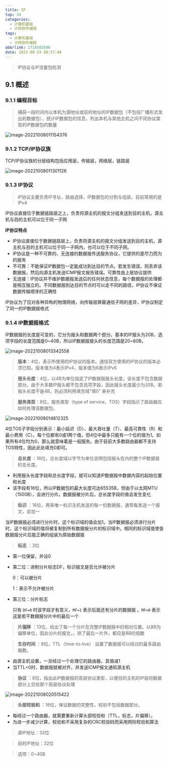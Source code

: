 ```yaml
---
title: IP
top: 34
categories:
  - 计算机基础
  - 计网软件编程
tags:
  - 计算机基础
  - 计网软件编程
abbrlink: 1718503508
date: 2022-09-24 08:57:48
---
```


> IP协议与IP流量包检测

<!--more-->

## 9.1 概述

### 9.1.1 编程目标

> 捕获一段时间内以本机为源地址或目的地址的IP数据包（不包括广播形式发出的数据包），统计IP数据包的信息，列出本机与其他主机之间不同协议类型的IP数据包的数量

![image-20221008011154376](2-计算机基础/3-计算机网络/9-IP/image-20221008011154376.png)

### 9.1.2 TCP/IP协议族

TCP/IP协议族的分层结构包括应用层，传输层，网络层，链路层

![image-20221008011301126](2-计算机基础/3-计算机网络/9-IP/image-20221008011301126.png)

### 9.1.3 IP协议

> IP协议主要负责IP寻址，路由选择，IP数据包的分割与组装，目前常用的是IPv4

IP协议直接位于数据链路层之上，负责将源主机的报文分组发送到目的主机，源主机与目的主机可以位于同一子网

**IP协议特点**

- IP协议直接位于数据链路层上，负责将源主机的报文分组发送到目的主机，源主机与目的主机可以位于同一子网内，也可以位于不同子网。
- IP协议是一种不可靠的、无连接的数据报传送服务协议，它提供的是尽力而为的服务
- 不可靠：不能保证IP数据包一定能成功到达目的节点。若发生错误，则丢弃该数据报，然后向源主机发送ICMP报文报告错误。可靠性由上层协议提供
- 无连接：IP协议并不维护数据报发送后的任何状态信息，每个数据报的处理都是相互独立的。不同数据报到达目的节点时可以走不同的路径，IP协议不保证数据传输顺序的正确性

IP协议为了应对各种异构的物理网络，向传输层屏蔽通信子网的差异，IP协议制定了同一的IP数据报格式

### 9.1.4 IP数据报格式

IP数据报的长度是可变的，它分为报头和数据两个部分。基本的IP报头为20B，选项字段的长度范围是0~40B，所以IP数据报报头的长度范围是20~60B。

![image-20221008013342558](2-计算机基础/3-计算机网络/9-IP/image-20221008013342558.png)

> **版本**：4位，表示所使用的IP协议的版本。通信双方使用的IP协议的版本必须已知。版本值为4表示IPv4，版本值为6表示IPv6

> **报头长度**：4位，以4B为单位指定了IP数据报报头长度，该长度不包含数据部分。由于大多数IP报头都不包含选项字段，因此报头长度最少为20B。若报头长度不是4B，则必须利用填充域“填0” 来补充

> **服务类型**：8位，服务类型（type of service，TOS）字段指示了路由器应如何处理该数据包。

![image-20221008014812325](image-20221008014812325.png)

4位TOS子字段分别表示：最小延迟（D）、最大吞吐量（T）、最高可靠性（R）和最小费用（C）。每个位都有0或1两个值，但4位中最多只能有一个位的值为1。如果所有4位均为0，那么就意味着是一般服务。由于目前大多数路由器都不支持TOS特性，因此此处填充0即可。

> **总长度** ：16位，总长度域以字节为单位说明包括报头在内的整个IP数据报的总长度。

- 利用报头长度字段和总长度字段，就可以知道IP数据报中数据内容的起始位置和长度
- 该字段有16位，所以IP数据包的最大长度可达65535B，但由于以太网MTU（1500B），会进行分片。数据报被分片后，总长度字段的值会发生变化

> **标识** ：16位，用来唯一标识主机发送的每一份数据报，通常每发送一个报文，会加一

当IP数据报必须进行分片时，这个标识域的值会加1。当IP数据报必须进行分片时，这个标识域的值将被复制到所有数据报分片的标识域中。相同的标识域值使各数据报分片后能正确的组装为原始数据报

> **标志** ：3位

- 第一位保留，并设0

- 第二位：进制分片标志DF，标识报文是否允许被分片

  0：可以被分片

  1：表示不允许被分片

- 第三位：分片标志 

  只有 `DF=0` 时该字段才有意义，`MF=1` 表示后面还有分片的数据报 。`MF=0` 表示这是若干数据报分片中的最后一个

> **片偏移** ：13位，给出了每一个分片在完整IP数据报中的相对位置。以8B为偏移单位，因此分片的报文，。除了最后一片外，都应是8B的倍数

> **生存时间** ：8位，TTL（time-to-live） 设置了数据报可以经过的最多路由器数。

- 由源主机设置，一旦经过一个处理它的路由器，其值减1
- 当TTL=0时，数据报就被对齐，并发送ICMP报文通知源主机

> **协议** ：8位，指出此IP数据报的高层协议类型，以便目的主机的IP层将数据部分上交给那个高层协议处理

![image-20221008020515422](image-20221008020515422.png)

> **头部校验和** ：16位，保证数据的完整性，校验不包括数据部分。

- 每经过一个路由器，就需要重新计算头部校验和（TTL，标志，片偏移）。
- 为进一步减少计算，校验和不采用复杂的CRC校验码而采用网际校验和算法

> 源IP地址：32位

> 目的IP地址：32位

> 选项：0~40B